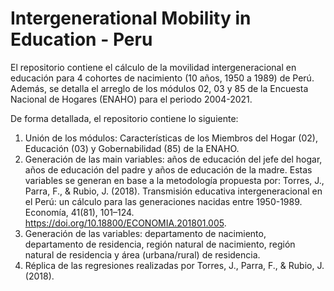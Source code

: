 # Intergenerational Mobility in Education - Peru
El repositorio contiene el cálculo de la movilidad intergeneracional en educación para 4 cohortes de nacimiento (10 años, 1950 a 1989) de Perú. Además, se detalla el arreglo de los módulos 02, 03 y 85 de la Encuesta Nacional de Hogares (ENAHO) para el periodo 2004-2021.

De forma detallada, el repositorio contiene lo siguiente:
1. Unión de los módulos: Características de los Miembros del Hogar (02), Educación (03) y Gobernabilidad (85) de la ENAHO.
2. Generación de las main variables: años de educación del jefe del hogar, años de educación del padre y años de educación de la madre. Estas variables se generan en base a la metodología propuesta por: 
Torres, J., Parra, F., & Rubio, J. (2018). Transmisión educativa intergeneracional en el Perú: un cálculo para las generaciones nacidas entre 1950-1989. Economía, 41(81), 101–124. 
https://doi.org/10.18800/ECONOMIA.201801.005.
4. Generación de las variables: departamento de nacimiento, departamento de residencia, región natural de nacimiento, región natural de residencia y área (urbana/rural) de residencia.
5. Réplica de las regresiones realizadas por Torres, J., Parra, F., & Rubio, J. (2018).
